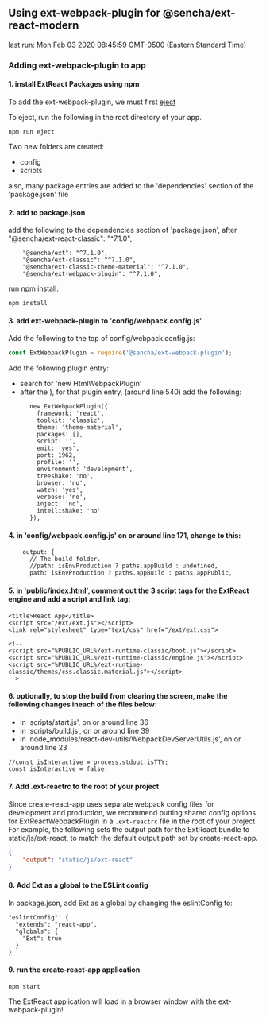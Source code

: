 ## Using ext-webpack-plugin for @sencha/ext-react-modern

last run: Mon Feb 03 2020 08:45:59 GMT-0500 (Eastern Standard Time)

### Adding ext-webpack-plugin to app

#### 1. install ExtReact Packages using npm

To add the ext-webpack-plugin, we must first
[eject](https://github.com/facebookincubator/create-react-app#converting-to-a-custom-setup)

To eject, run the following in the root directory of your app.

```
npm run eject
```

Two new folders are created:

- config
- scripts

also, many package entries are added to the 'dependencies' section of the 'package.json' file

#### 2. add to package.json

add the following to the dependencies section of 'package.json', after "@sencha/ext-react-classic": "^7.1.0",

```
    "@sencha/ext": "^7.1.0",
    "@sencha/ext-classic": "^7.1.0",
    "@sencha/ext-classic-theme-material": "^7.1.0",
    "@sencha/ext-webpack-plugin": "^7.1.0",
```

run npm install:

```
npm install
```

#### 3. add ext-webpack-plugin to 'config/webpack.config.js'

Add the following to the top of config/webpack.config.js:

```JavaScript
const ExtWebpackPlugin = require('@sencha/ext-webpack-plugin');
```

Add the following plugin entry:

- search for 'new HtmlWebpackPlugin'
- after the ), for that plugin entry, (around line 540) add the following:

```
      new ExtWebpackPlugin({
        framework: 'react',
        toolkit: 'classic',
        theme: 'theme-material',
        packages: [],
        script: '',
        emit: 'yes',
        port: 1962,
        profile: '',
        environment: 'development',
        treeshake: 'no',
        browser: 'no',
        watch: 'yes',
        verbose: 'no',
        inject: 'no',
        intellishake: 'no'
      }),
```

#### 4. in 'config/webpack.config.js' on or around line 171, change to this:

```
    output: {
      // The build folder.
      //path: isEnvProduction ? paths.appBuild : undefined,
      path: isEnvProduction ? paths.appBuild : paths.appPublic,
```

#### 5. in 'public/index.html', comment out the 3 script tags for the ExtReact engine and add a script and link tag:

```
<title>React App</title>
<script src="/ext/ext.js"></script>
<link rel="stylesheet" type="text/css" href="/ext/ext.css">

<!--
<script src="%PUBLIC_URL%/ext-runtime-classic/boot.js"></script>
<script src="%PUBLIC_URL%/ext-runtime-classic/engine.js"></script>
<script src="%PUBLIC_URL%/ext-runtime-classic/themes/css.classic.material.js"></script>
-->
```

#### 6. optionally, to stop the build from clearing the screen, make the following changes ineach of the files below:

- in 'scripts/start.js', on or around line 36
- in 'scripts/build.js', on or around line 39
- in 'node_modules/react-dev-utils/WebpackDevServerUtils.js', on or around line 23

```
//const isInteractive = process.stdout.isTTY;
const isInteractive = false;
```

#### 7. Add .ext-reactrc to the root of your project

Since create-react-app uses separate webpack config files for development and production, we recommend putting
shared config options for ExtReactWebpackPlugin in a `.ext-reactrc` file in the root of your project.  For example, the following sets the output path for the ExtReact bundle to static/js/ext-react, to match the default output path set by create-react-app.

```json
{
    "output": "static/js/ext-react"
}
```

#### 8. Add Ext as a global to the ESLint config

In package.json, add Ext as a global by changing the eslintConfig to:

```
"eslintConfig": {
  "extends": "react-app",
  "globals": {
    "Ext": true
  }
}
```

#### 9. run the create-react-app application

```
npm start
```

The ExtReact application will load in a browser window with the ext-webpack-plugin!


